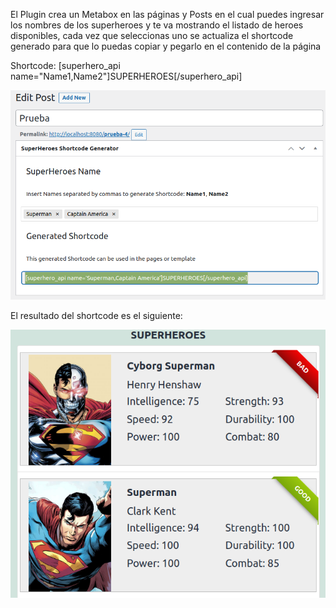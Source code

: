 El Plugin crea un Metabox en las páginas y Posts en el cual puedes ingresar los nombres de los superheroes y te va mostrando el listado de heroes disponibles, cada vez que seleccionas uno se actualiza el shortcode generado para que lo puedas copiar y pegarlo en el contenido de la página

Shortcode: [superhero_api name="Name1,Name2"]SUPERHEROES[/superhero_api]

![alt text](https://raw.githubusercontent.com/Blogscol/Superheroes-API/main/back.png)

El resultado del shortcode es el siguiente:

![alt text](https://raw.githubusercontent.com/Blogscol/Superheroes-API/main/front.png)
